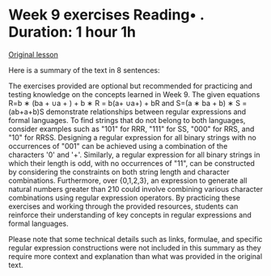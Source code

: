 # Week 9 exercises Reading• . Duration: 1 hour 1h

[Original lesson](https://www.coursera.org/learn/uol-fundamentals-of-computer-science/supplement/hV4UP/week-9-exercises)

Here is a summary of the text in 8 sentences:

The exercises provided are optional but recommended for practicing and testing knowledge on the concepts learned in Week 9. The given equations R=b ∗ (ba + ∪a + ) + b ∗ R = b(a+ ∪a+) + bR and S=(a ∗ ba + b) ∗ S = (ab+a+b)S demonstrate relationships between regular expressions and formal languages. To find strings that do not belong to both languages, consider examples such as "101" for RRR, "111" for SS, "000" for RRS, and "10" for RRSS. Designing a regular expression for all binary strings with no occurrences of "001" can be achieved using a combination of the characters '0' and '+'. Similarly, a regular expression for all binary strings in which their length is odd, with no occurrences of "11", can be constructed by considering the constraints on both string length and character combinations. Furthermore, over {0,1,2,3}, an expression to generate all natural numbers greater than 210 could involve combining various character combinations using regular expression operators. By practicing these exercises and working through the provided resources, students can reinforce their understanding of key concepts in regular expressions and formal languages.

Please note that some technical details such as links, formulae, and specific regular expression constructions were not included in this summary as they require more context and explanation than what was provided in the original text.

